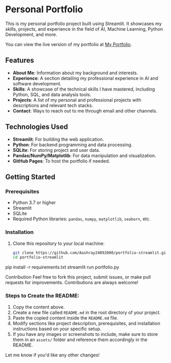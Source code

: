 # Personal Portfolio

This is my personal portfolio project built using Streamlit. It showcases my skills, projects, and experience in the field of AI, Machine Learning, Python Development, and more. 

You can view the live version of my portfolio at [My Portfolio](https://asharaya-portfolio.streamlit.app/).

## Features

- **About Me**: Information about my background and interests.
- **Experience**: A section detailing my professional experience in AI and software development.
- **Skills**: A showcase of the technical skills I have mastered, including Python, SQL, and data analysis tools.
- **Projects**: A list of my personal and professional projects with descriptions and relevant tech stacks.
- **Contact**: Ways to reach out to me through email and other channels.

## Technologies Used

- **Streamlit**: For building the web application.
- **Python**: For backend programming and data processing.
- **SQLite**: For storing project and user data.
- **Pandas/NumPy/Matplotlib**: For data manipulation and visualization.
- **GitHub Pages**: To host the portfolio if needed.

## Getting Started

### Prerequisites

- Python 3.7 or higher
- Streamlit
- SQLite
- Required Python libraries: `pandas`, `numpy`, `matplotlib`, `seaborn`, etc.

### Installation

1. Clone this repository to your local machine:
   ```bash
   git clone https://github.com/Aashray24092000/portfolio-streamlit.git
   cd portfolio-streamlit

pip install -r requirements.txt
streamlit run portfolio.py

Contribution
Feel free to fork this project, submit issues, or make pull requests for improvements. Contributions are always welcome!

### Steps to Create the README:
1. Copy the content above.
2. Create a new file called `README.md` in the root directory of your project.
3. Paste the copied content inside the `README.md` file.
4. Modify sections like project description, prerequisites, and installation instructions based on your specific setup.
5. If you have any images or screenshots to include, make sure to store them in an `assets/` folder and reference them accordingly in the README.

Let me know if you'd like any other changes!
